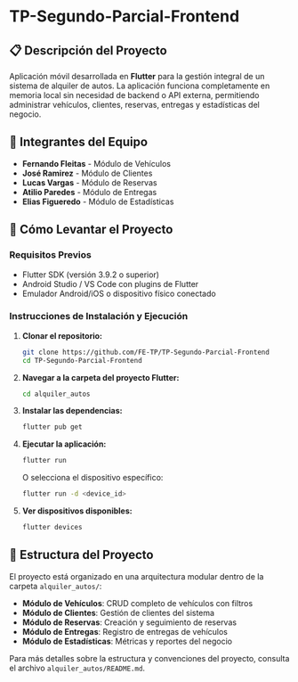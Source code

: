# TP-Segundo-Parcial-Frontend

## 📋 Descripción del Proyecto

Aplicación móvil desarrollada en **Flutter** para la gestión integral de un sistema de alquiler de autos. La aplicación funciona completamente en memoria local sin necesidad de backend o API externa, permitiendo administrar vehículos, clientes, reservas, entregas y estadísticas del negocio.

## 👥 Integrantes del Equipo

- **Fernando Fleitas** - Módulo de Vehículos
- **José Ramirez** - Módulo de Clientes
- **Lucas Vargas** - Módulo de Reservas
- **Atilio Paredes** - Módulo de Entregas
- **Elias Figueredo** - Módulo de Estadísticas

## 🚀 Cómo Levantar el Proyecto

### Requisitos Previos

- Flutter SDK (versión 3.9.2 o superior)
- Android Studio / VS Code con plugins de Flutter
- Emulador Android/iOS o dispositivo físico conectado

### Instrucciones de Instalación y Ejecución

1. **Clonar el repositorio:**
   ```bash
   git clone https://github.com/FE-TP/TP-Segundo-Parcial-Frontend
   cd TP-Segundo-Parcial-Frontend
   ```

2. **Navegar a la carpeta del proyecto Flutter:**
   ```bash
   cd alquiler_autos
   ```

3. **Instalar las dependencias:**
   ```bash
   flutter pub get
   ```

4. **Ejecutar la aplicación:**
   ```bash
   flutter run
   ```

   O selecciona el dispositivo específico:
   ```bash
   flutter run -d <device_id>
   ```

5. **Ver dispositivos disponibles:**
   ```bash
   flutter devices
   ```

## 📁 Estructura del Proyecto

El proyecto está organizado en una arquitectura modular dentro de la carpeta `alquiler_autos/`:

- **Módulo de Vehículos**: CRUD completo de vehículos con filtros
- **Módulo de Clientes**: Gestión de clientes del sistema
- **Módulo de Reservas**: Creación y seguimiento de reservas
- **Módulo de Entregas**: Registro de entregas de vehículos
- **Módulo de Estadísticas**: Métricas y reportes del negocio

Para más detalles sobre la estructura y convenciones del proyecto, consulta el archivo `alquiler_autos/README.md`.
